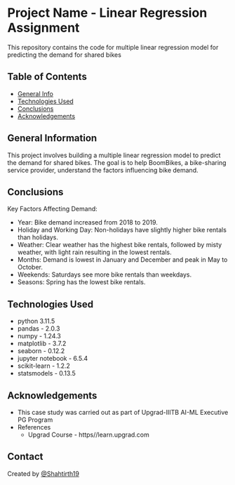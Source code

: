 # Project Name - Linear Regression Assignment
This repository contains the code for multiple linear regression model for predicting the demand for shared bikes


## Table of Contents
* [General Info](#general-information)
* [Technologies Used](#technologies-used)
* [Conclusions](#conclusions)
* [Acknowledgements](#acknowledgements)

## General Information
This project involves building a multiple linear regression model to predict the demand for shared bikes. The goal is to help BoomBikes, a bike-sharing service provider, understand the factors influencing bike demand.

## Conclusions
Key Factors Affecting Demand:

* Year: Bike demand increased from 2018 to 2019.
* Holiday and Working Day: Non-holidays have slightly higher bike rentals than holidays.
* Weather: Clear weather has the highest bike rentals, followed by misty weather, with light rain resulting in the lowest rentals.
* Months: Demand is lowest in January and December and peak in May to October.
* Weekends: Saturdays see more bike rentals than weekdays.
* Seasons: Spring has the lowest bike rentals.


## Technologies Used
* python 3.11.5
* pandas - 2.0.3
* numpy - 1.24.3
* matplotlib - 3.7.2
* seaborn - 0.12.2
* jupyter notebook - 6.5.4
* scikit-learn - 1.2.2
* statsmodels - 0.13.5

## Acknowledgements
* This case study was carried out as part of Upgrad-IIITB AI-ML Executive PG Program
* References
  - Upgrad Course - https//learn.upgrad.com


## Contact
Created by [@Shahtirth19](https://github.com/Shahtirth19)

